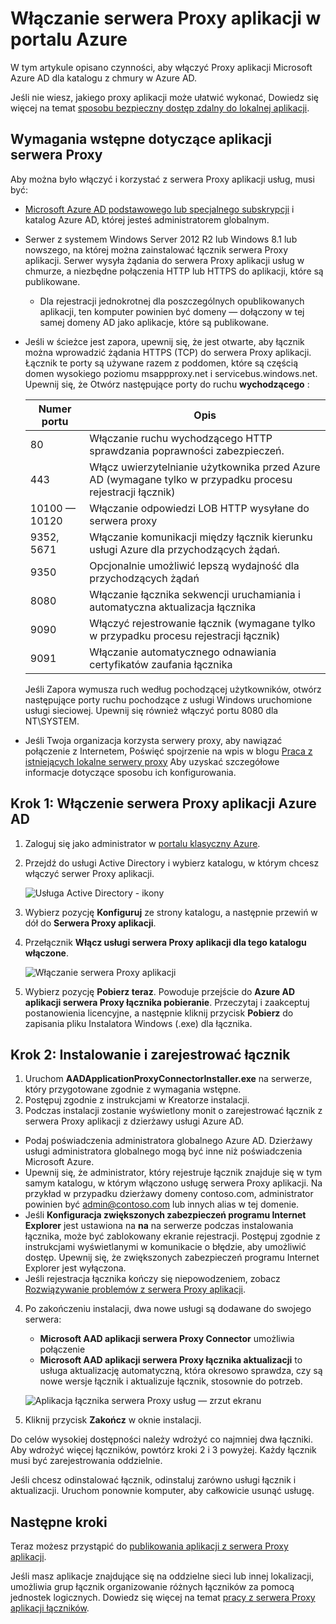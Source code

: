 <properties
    pageTitle="Włączanie serwera Proxy aplikacji Azure AD | Microsoft Azure"
    description="Włączanie serwera Proxy aplikacji w portalu klasyczny Azure, a następnie zainstaluj łączników odwrotnej serwera proxy."
    services="active-directory"
    documentationCenter=""
    authors="kgremban"
    manager="femila"
    editor=""/>

<tags
    ms.service="active-directory"
    ms.workload="identity"
    ms.tgt_pltfrm="na"
    ms.devlang="na"
    ms.topic="get-started-article"
    ms.date="07/19/2016"
    ms.author="kgremban"/>

# <a name="enable-application-proxy-in-the-azure-portal"></a>Włączanie serwera Proxy aplikacji w portalu Azure

W tym artykule opisano czynności, aby włączyć Proxy aplikacji Microsoft Azure AD dla katalogu z chmury w Azure AD.

Jeśli nie wiesz, jakiego proxy aplikacji może ułatwić wykonać, Dowiedz się więcej na temat [sposobu bezpieczny dostęp zdalny do lokalnej aplikacji](active-directory-application-proxy-get-started.md).

## <a name="application-proxy-prerequisites"></a>Wymagania wstępne dotyczące aplikacji serwera Proxy
Aby można było włączyć i korzystać z serwera Proxy aplikacji usług, musi być:

- [Microsoft Azure AD podstawowego lub specjalnego subskrypcji](active-directory-editions.md) i katalog Azure AD, której jesteś administratorem globalnym.
- Serwer z systemem Windows Server 2012 R2 lub Windows 8.1 lub nowszego, na której można zainstalować łącznik serwera Proxy aplikacji. Serwer wysyła żądania do serwera Proxy aplikacji usług w chmurze, a niezbędne połączenia HTTP lub HTTPS do aplikacji, które są publikowane.

    - Dla rejestracji jednokrotnej dla poszczególnych opublikowanych aplikacji, ten komputer powinien być domeny — dołączony w tej samej domeny AD jako aplikacje, które są publikowane.

- Jeśli w ścieżce jest zapora, upewnij się, że jest otwarte, aby łącznik można wprowadzić żądania HTTPS (TCP) do serwera Proxy aplikacji. Łącznik te porty są używane razem z poddomen, które są częścią domen wysokiego poziomu msappproxy.net i servicebus.windows.net. Upewnij się, że Otwórz następujące porty do ruchu **wychodzącego** :

  	| Numer portu | Opis |
  	| --- | --- |
  	| 80 | Włączanie ruchu wychodzącego HTTP sprawdzania poprawności zabezpieczeń. |
  	| 443 | Włącz uwierzytelnianie użytkownika przed Azure AD (wymagane tylko w przypadku procesu rejestracji łącznik) |
  	| 10100 — 10120 | Włączanie odpowiedzi LOB HTTP wysyłane do serwera proxy |
  	| 9352, 5671 | Włączanie komunikacji między łącznik kierunku usługi Azure dla przychodzących żądań. |
  	| 9350 | Opcjonalnie umożliwić lepszą wydajność dla przychodzących żądań |
  	| 8080 | Włączanie łącznika sekwencji uruchamiania i automatyczna aktualizacja łącznika |
  	| 9090 | Włączyć rejestrowanie łącznik (wymagane tylko w przypadku procesu rejestracji łącznik) |
  	| 9091 | Włączanie automatycznego odnawiania certyfikatów zaufania łącznika |

    Jeśli Zapora wymusza ruch według pochodzącej użytkowników, otwórz następujące porty ruchu pochodzące z usługi Windows uruchomione usługi sieciowej. Upewnij się również włączyć portu 8080 dla NT\SYSTEM.

- Jeśli Twoja organizacja korzysta serwery proxy, aby nawiązać połączenie z Internetem, Poświęć spojrzenie na wpis w blogu [Praca z istniejących lokalne serwery proxy](https://blogs.technet.microsoft.com/applicationproxyblog/2016/03/07/working-with-existing-on-prem-proxy-servers-configuration-considerations-for-your-connectors/) Aby uzyskać szczegółowe informacje dotyczące sposobu ich konfigurowania.

## <a name="step-1-enable-application-proxy-in-azure-ad"></a>Krok 1: Włączenie serwera Proxy aplikacji Azure AD
1. Zaloguj się jako administrator w [portalu klasyczny Azure](https://manage.windowsazure.com/).
2. Przejdź do usługi Active Directory i wybierz katalogu, w którym chcesz włączyć serwer Proxy aplikacji.

    ![Usługa Active Directory - ikony](./media/active-directory-application-proxy-enable/ad_icon.png)

3. Wybierz pozycję **Konfiguruj** ze strony katalogu, a następnie przewiń w dół do **Serwera Proxy aplikacji**.
4. Przełącznik **Włącz usługi serwera Proxy aplikacji dla tego katalogu** **włączone**.

    ![Włączanie serwera Proxy aplikacji](./media/active-directory-application-proxy-enable/app_proxy_enable.png)

5. Wybierz pozycję **Pobierz teraz**. Powoduje przejście do **Azure AD aplikacji serwera Proxy łącznika pobieranie**. Przeczytaj i zaakceptuj postanowienia licencyjne, a następnie kliknij przycisk **Pobierz** do zapisania pliku Instalatora Windows (.exe) dla łącznika.

## <a name="step-2-install-and-register-the-connector"></a>Krok 2: Instalowanie i zarejestrować łącznik
1. Uruchom **AADApplicationProxyConnectorInstaller.exe** na serwerze, który przygotowane zgodnie z wymagania wstępne.
2. Postępuj zgodnie z instrukcjami w Kreatorze instalacji.
3. Podczas instalacji zostanie wyświetlony monit o zarejestrować łącznik z serwera Proxy aplikacji z dzierżawy usługi Azure AD.

  - Podaj poświadczenia administratora globalnego Azure AD. Dzierżawy usługi administratora globalnego mogą być inne niż poświadczenia Microsoft Azure.
  - Upewnij się, że administrator, który rejestruje łącznik znajduje się w tym samym katalogu, w którym włączono usługę serwera Proxy aplikacji. Na przykład w przypadku dzierżawy domeny contoso.com, administrator powinien być admin@contoso.com lub innych alias w tej domenie.
  - Jeśli **Konfiguracja zwiększonych zabezpieczeń programu Internet Explorer** jest ustawiona na **na** na serwerze podczas instalowania łącznika, może być zablokowany ekranie rejestracji. Postępuj zgodnie z instrukcjami wyświetlanymi w komunikacie o błędzie, aby umożliwić dostęp. Upewnij się, że zwiększonych zabezpieczeń programu Internet Explorer jest wyłączona.
  - Jeśli rejestracja łącznika kończy się niepowodzeniem, zobacz [Rozwiązywanie problemów z serwera Proxy aplikacji](active-directory-application-proxy-troubleshoot.md).  

4. Po zakończeniu instalacji, dwa nowe usługi są dodawane do swojego serwera:

    - **Microsoft AAD aplikacji serwera Proxy Connector** umożliwia połączenie
    - **Microsoft AAD aplikacji serwera Proxy łącznika aktualizacji** to usługa aktualizację automatyczną, która okresowo sprawdza, czy są nowe wersje łącznik i aktualizuje łącznik, stosownie do potrzeb.

    ![Aplikacja łącznika serwera Proxy usług — zrzut ekranu](./media/active-directory-application-proxy-enable/app_proxy_services.png)

5. Kliknij przycisk **Zakończ** w oknie instalacji.

Do celów wysokiej dostępności należy wdrożyć co najmniej dwa łączniki. Aby wdrożyć więcej łączników, powtórz kroki 2 i 3 powyżej. Każdy łącznik musi być zarejestrowania oddzielnie.

Jeśli chcesz odinstalować łącznik, odinstaluj zarówno usługi łącznik i aktualizacji. Uruchom ponownie komputer, aby całkowicie usunąć usługę.


## <a name="next-steps"></a>Następne kroki

Teraz możesz przystąpić do [publikowania aplikacji z serwera Proxy aplikacji](active-directory-application-proxy-publish.md).

Jeśli masz aplikacje znajdujące się na oddzielne sieci lub innej lokalizacji, umożliwia grup łącznik organizowanie różnych łączników za pomocą jednostek logicznych. Dowiedz się więcej na temat [pracy z serwera Proxy aplikacji łączników](active-directory-application-proxy-connectors.md).
